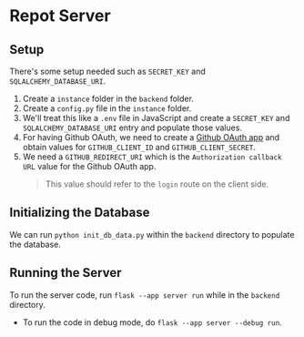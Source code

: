 # Repot Server

## Setup

There's some setup needed such as `SECRET_KEY` and `SQLALCHEMY_DATABASE_URI`.

1. Create a `instance` folder in the `backend` folder.
2. Create a `config.py` file in the `instance` folder.
3. We'll treat this like a `.env` file in JavaScript and create a `SECRET_KEY` and `SQLALCHEMY_DATABASE_URI` entry and populate those values.
4. For having Github OAuth, we need to create a [Github OAuth app](https://docs.github.com/en/developers/apps/building-oauth-apps/creating-an-oauth-app) and obtain values for `GITHUB_CLIENT_ID` and `GITHUB_CLIENT_SECRET`.
5. We need a `GITHUB_REDIRECT_URI` which is the `Authorization callback URL` value for the Github OAuth app.
   > This value should refer to the `login` route on the client side.

## Initializing the Database

We can run `python init_db_data.py` within the `backend` directory to populate the database.

## Running the Server

To run the server code, run `flask --app server run` while in the `backend` directory.

- To run the code in debug mode, do `flask --app server --debug run`.
